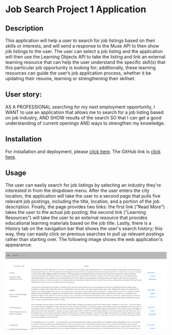 # Job Search Project 1 Application

## Description
This application will help a user to search for job listings based on their skills or interests, and will send a response to the Muse API to then show job listings to the user. The user can select a job listing and the application will then use the Learning Objects API to take the listing and link an external learning resource that can help the user understand the specific skill(s) that this particular job opportunity is looking for; additionally, these learning resources can guide the user’s job application process, whether it be updating their resume, learning or strengthening their skillset. 

## User story:
AS A PROFESSIONAL searching for my next employment opportunity, 
I WANT to use an application that allows me to search for a job listing based on job industry, 
AND SHOW results of the search 
SO that I can get a good understanding of current openings
AND ways to strengthen my knowledge.

## Installation
For installation and deployment, please [click here](https://krodriguez2022.github.io/job-search/). The GitHub link is [click here](https://github.com/krodriguez2022/job-search/).

## Usage
The user can easily search for job listings by selecting an industry they're interested in from the dropdown menu. After the user enters the city location, the application will take the user to a second page that pulls five relevant job postings, including the title, location, and a portion of the job description. Finally, the page provides two links: the first link ("Read More") takes the user to the actual job posting; the second link ("Learning Resources") will take the user to an external resource that provides educational learning materials based on the job title. Lastly, there is a History tab on the navigation bar that shows the user's search history; this way, they can easily click on previous searches to pull up relevant postings rather than starting over. The following image shows the web application's appearance:

![The Job Search application includes a dropdown menu at the cener of the home page with a text box for location. The application will then take the user to a second page with results, and provide a third page with history.](assets/images/screenshot.png)